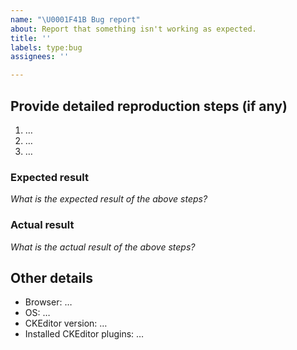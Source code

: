 ```yaml
---
name: "\U0001F41B Bug report"
about: Report that something isn't working as expected.
title: ''
labels: type:bug
assignees: ''

---
```


## Provide detailed reproduction steps (if any)

1. …
2. …
3. …

### Expected result

*What is the expected result of the above steps?*

### Actual result

*What is the actual result of the above steps?*

## Other details

* Browser: …
* OS: …
* CKEditor version: …
* Installed CKEditor plugins: …
